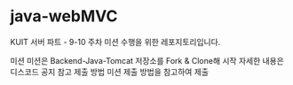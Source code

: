 # java-webMVC

KUIT 서버 파트 - 9-10 주차 미션 수행을 위한 레포지토리입니다.

미션 미션은 Backend-Java-Tomcat 저장소를 Fork & Clone해 시작 자세한 내용은 디스코드 공지 참고 제출 방법 미션 제출 방법을 참고하여 제출
